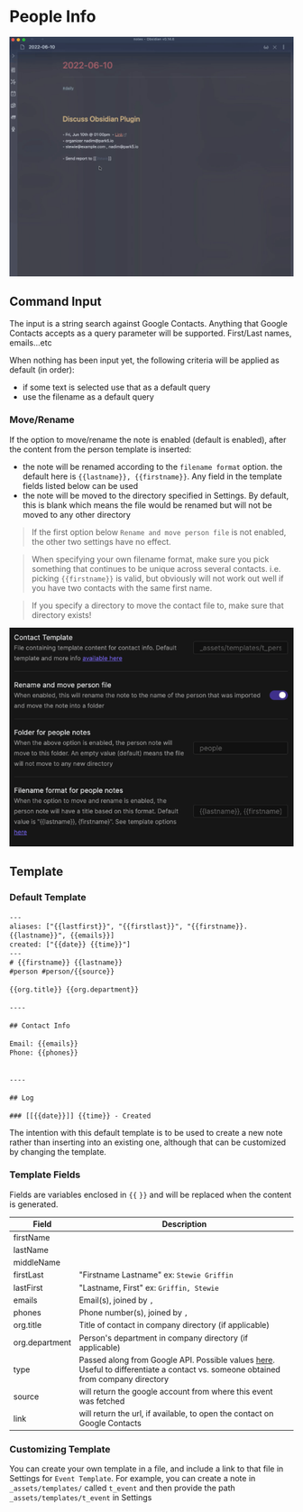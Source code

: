 # People Info

![](images/contact-insert.gif)

## Command Input

The input is a string search against Google Contacts. Anything that Google Contacts accepts as a query parameter will be supported. First/Last names, emails...etc

When nothing has been input yet, the following criteria will be applied as default (in order):

- if some text is selected use that as a default query
- use the filename as a default query

### Move/Rename

If the option to move/rename the note is enabled (default is enabled), after the content from the person template is inserted:

- the note will be renamed according to the `filename format` option. the default here is `{{lastname}}, {{firstname}}`. Any field in the template fields listed below can be used
- the note will be moved to the directory specified in Settings. By default, this is blank which means the file would be renamed but will not be moved to any other directory

> If the first option below `Rename and move person file` is not enabled, the other two settings have no effect.

> When specifying your own filename format, make sure you pick something that continues to be unique across several contacts. i.e. picking `{{firstname}}` is valid, but obviously will not work out well if you have two contacts with the same first name.

> If you specify a directory to move the contact file to, make sure that directory exists!

![](images/person-move-settings.png)

## Template

### Default Template

```
---
aliases: ["{{lastfirst}}", "{{firstlast}}", "{{firstname}}.{{lastname}}", {{emails}}]
created: ["{{date}} {{time}}"]
---
# {{firstname}} {{lastname}}
#person #person/{{source}}

{{org.title}} {{org.department}}

----

## Contact Info

Email: {{emails}}
Phone: {{phones}}


----

## Log

### [[{{date}}]] {{time}} - Created
```

The intention with this default template is to be used to create a new note rather than inserting into an existing one, although that can be customized by changing the template.

### Template Fields

Fields are variables enclosed in `{{` `}}` and will be replaced when the content is generated.

| Field          | Description                                                                                                                                                                                                    |
| -------------- | -------------------------------------------------------------------------------------------------------------------------------------------------------------------------------------------------------------- |
| firstName      |                                                                                                                                                                                                                |
| lastName       |                                                                                                                                                                                                                |
| middleName     |                                                                                                                                                                                                                |
| firstLast      | "Firstname Lastname" ex: `Stewie Griffin`                                                                                                                                                                      |
| lastFirst      | "Lastname, First" ex: `Griffin, Stewie`                                                                                                                                                                        |
| emails         | Email(s), joined by `,`                                                                                                                                                                                        |
| phones         | Phone number(s), joined by `,`                                                                                                                                                                                 |
| org.title      | Title of contact in company directory (if applicable)                                                                                                                                                          |
| org.department | Person's department in company directory (if applicable)                                                                                                                                                       |
| type           | Passed along from Google API. Possible values [here](https://developers.google.com/people/api/rest/v1/people#Person.SourceType). Useful to differentiate a contact vs. someone obtained from company directory |
| source         | will return the google account from where this event was fetched                                                                                                                                               |
| link           | will return the url, if available, to open the contact on Google Contacts                                                                                                                                      |

### Customizing Template

You can create your own template in a file, and include a link to that file in Settings for `Event Template`. For example, you can create a note in `_assets/templates/` called `t_event` and then provide the path `_assets/templates/t_event` in Settings
